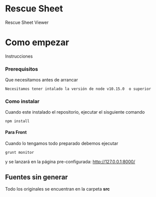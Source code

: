 # Rescue Sheet
Rescue Sheet Viewer

# Como empezar

Instrucciones

### Prerequisitos

Que necesitamos antes de arrancar

```
Necesitamos tener intalado la versión de node v10.15.0  o superior
```

### Como instalar

Cuando este instalado el repositorio, ejecutar el sisguiente comando

```
npm install
```

#### Para Front

Cuando lo tengamos todo preparado debemos ejecutar 

```
grunt monitor
```

y se lanzará en la página pre-configurada: http://127.0.0.1:8000/


## Fuentes sin generar

Todo los originales se encuentran en la carpeta **src**

